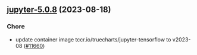 

## [jupyter-5.0.8](https://github.com/truecharts/charts/compare/jupyter-5.0.7...jupyter-5.0.8) (2023-08-18)

### Chore

- update container image tccr.io/truecharts/jupyter-tensorflow to v2023-08 ([#11660](https://github.com/truecharts/charts/issues/11660))
  
  